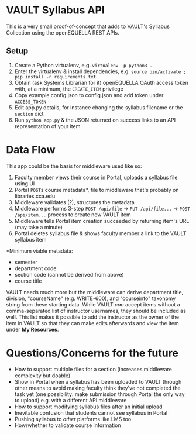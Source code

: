 # VAULT Syllabus API

This is a very small proof-of-concept that adds to VAULT's Syllabus Collection using the openEQUELLA REST APIs.

## Setup

1. Create a Python virtualenv, e.g. `virtualenv -p python3 .`
1. Enter the virtualenv & install dependencies, e.g. `source bin/activate ; pip install -r requirements.txt`
1. Obtain (ask Systems Librarian for it) openEQUELLA OAuth access token with, at a minimum, the `CREATE_ITEM` privilege
1. Copy example.config.json to config.json and add token under `ACCESS_TOKEN`
1. Edit app.py details, for instance changing the syllabus filename or the `section` dict
1. Run `python app.py` & the JSON returned on success links to an API representation of your item

# Data Flow

This app could be the basis for middleware used like so:

1. Faculty member views their course in Portal, uploads a syllabus file using UI
1. Portal `POST`s course metadata\*, file to middleware that's probably on libraries.cca.edu
1. Middleware validates (?), structures the metadata
1. Middleware performs 3-step `POST /api/file` -> `PUT /api/file...` -> `POST /api/item...` process to create new VAULT item
1. Middleware tells Portal item creation succeeded by returning item's URL (may take a minute)
1. Portal deletes syllabus file & shows faculty member a link to the VAULT syllabus item

\*Minimum viable metadata:

- semester
- department code
- section code (cannot be derived from above)
- course title

VAULT needs much more but the middleware can derive department title, division, "courseName" (e.g. WRITE-600), and "courseinfo" taxonomy string from these starting data. While VAULT _can_ accept items without a comma-separated list of instructor usernames, they should be included as well. This list makes it possible to add the instructor as the owner of the item in VAULT so that they can make edits afterwards and view the item under **My Resources**.

# Questions/Concerns for the future

- How to support multiple files for a section (increases middleware complexity but doable)
- Show in Portal when a syllabus has been uploaded to VAULT through other means to avoid making faculty think they've not completed the task yet (one possibility: make submission through Portal the only way to upload) e.g. with a different API middleware
- How to support modifying syllabus files after an initial upload
- Inevitable confusion that students cannot see syllabus in Portal
- Pushing syllabus to _other_ platforms like LMS too
- How/whether to validate course information
